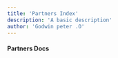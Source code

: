```yaml
---
title: 'Partners Index'
description: 'A basic description'
author: 'Godwin peter .O'
---
```


#### Partners Docs
